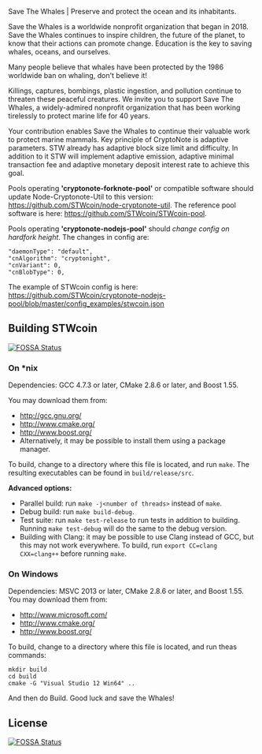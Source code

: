 Save The Whales | Preserve and protect the ocean and its inhabitants.

Save the Whales is a worldwide nonprofit organization that began in 2018. Save the Whales continues to inspire children, the future of the planet, to know that their actions can promote change. Education is the key to saving whales, oceans, and ourselves.

Many people believe that whales have been protected by the 1986 worldwide ban on whaling, don't believe it!

Killings, captures, bombings, plastic ingestion, and pollution continue to threaten these peaceful creatures. We invite you to support Save The Whales, a widely-admired nonprofit organization that has been working tirelessly to protect marine life for 40 years.

Your contribution enables Save the Whales to continue their valuable work to protect marine mammals.
Key principle of CryptoNote is adaptive parameters. STW already has adaptive block size limit and difficulty. In addition to it STW will implement adaptive emission, adaptive minimal transaction fee and adaptive monetary deposit interest rate to achieve this goal.

Pools operating **'cryptonote-forknote-pool'** or compatible software should update Node-Cryptonote-Util to this version: https://github.com/STWcoin/node-cryptonote-util. The reference pool software is here: https://github.com/STWcoin/STWcoin-pool.

Pools operating **'cryptonote-nodejs-pool'** should _change config on hardfork height_. The changes in config are:
```
"daemonType": "default",
"cnAlgorithm": "cryptonight",
"cnVariant": 0,
"cnBlobType": 0,
```
The example of STWcoin config is here: https://github.com/STWcoin/cryptonote-nodejs-pool/blob/master/config_examples/stwcoin.json



## Building STWcoin
[![FOSSA Status](https://app.fossa.com/api/projects/git%2Bgithub.com%2Fcloudshin%2FSTWcoin.svg?type=shield)](https://app.fossa.com/projects/git%2Bgithub.com%2Fcloudshin%2FSTWcoin?ref=badge_shield)


### On *nix

Dependencies: GCC 4.7.3 or later, CMake 2.8.6 or later, and Boost 1.55.

You may download them from:

* http://gcc.gnu.org/
* http://www.cmake.org/
* http://www.boost.org/
* Alternatively, it may be possible to install them using a package manager.

To build, change to a directory where this file is located, and run `make`. The resulting executables can be found in `build/release/src`.

**Advanced options:**

* Parallel build: run `make -j<number of threads>` instead of `make`.
* Debug build: run `make build-debug`.
* Test suite: run `make test-release` to run tests in addition to building. Running `make test-debug` will do the same to the debug version.
* Building with Clang: it may be possible to use Clang instead of GCC, but this may not work everywhere. To build, run `export CC=clang CXX=clang++` before running `make`.

### On Windows
Dependencies: MSVC 2013 or later, CMake 2.8.6 or later, and Boost 1.55. You may download them from:

* http://www.microsoft.com/
* http://www.cmake.org/
* http://www.boost.org/

To build, change to a directory where this file is located, and run theas commands: 
```
mkdir build
cd build
cmake -G "Visual Studio 12 Win64" ..
```

And then do Build.
Good luck and save the Whales!

## License
[![FOSSA Status](https://app.fossa.com/api/projects/git%2Bgithub.com%2Fcloudshin%2FSTWcoin.svg?type=large)](https://app.fossa.com/projects/git%2Bgithub.com%2Fcloudshin%2FSTWcoin?ref=badge_large)